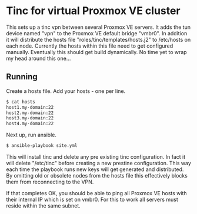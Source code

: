 # Tinc for virtual Proxmox VE cluster

This sets up a tinc vpn between several Proxmox VE servers. It adds the tun device named "vpn" to the Proxmox VE default bridge "vmbr0". In addition it will distribute the hosts file "roles/tinc/templates/hosts.j2" to /etc/hosts on each node. Currently the hosts within this file need to get configured manually. Eventually this should get build dynamically. No time yet to wrap my head around this one...

## Running

Create a hosts file. Add your hosts - one per line.

```bash
$ cat hosts
host1.my-domain:22
host2.my-domain:22
host3.my-domain:22
host4.my-domain:22
```

Next up, run ansible.

```bash
$ ansible-playbook site.yml
```

This will install tinc and delete any pre existing tinc configuration. In fact it will delete "/etc/tinc" before creating a new prestine configuration. This way each time the playbook runs new keys will get generated and distributed. By omitting old or obsolete nodes from the hosts file this effectively blocks them from reconnecting to the VPN. 

If that completes OK, you should be able to ping all Proxmox VE hosts with their internal IP which is set on vmbr0. For this to work all servers must reside within the same subnet.
